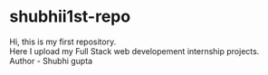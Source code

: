 # shubhii1st-repo
Hi, this is my first repository.
<br>
Here I upload my Full Stack web developement internship projects.
<br>
Author - Shubhi gupta

